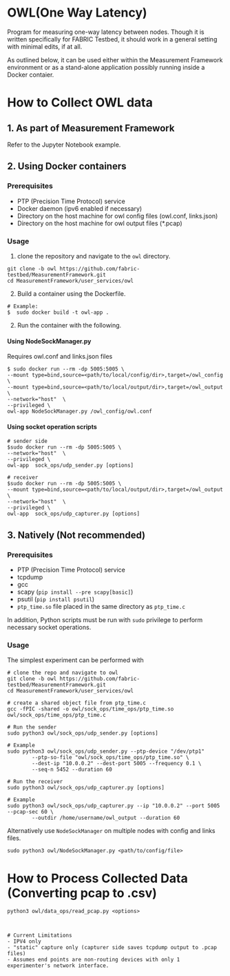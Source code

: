 # OWL(One Way Latency)

Program for measuring one-way latency between nodes. Though it is written 
specifically for FABRIC Testbed, it should work in a general setting with 
minimal edits, if at all.

As outlined below, it can be used either within the Measurement Framework
environment or as a stand-alone application possibly running inside a Docker
contaier.


# How to Collect OWL data

## 1. As part of Measurement Framework

Refer to the Jupyter Notebook example.


## 2. Using Docker containers

### Prerequisites

- PTP (Precision Time Protocol) service
- Docker daemon (ipv6 enabled if necessary)
- Directory on the host machine for owl config files (owl.conf, links.json)
- Directory on the host machine for owl output files (\*.pcap)

### Usage

1. clone the repository and navigate to the `owl` directory.

```
git clone -b owl https://github.com/fabric-testbed/MeasurementFramework.git
cd MeasurementFramework/user_services/owl
```

2. Build a container using the Dockerfile. 

```
# Example:
$  sudo docker build -t owl-app .
```

2. Run the container with the following.


#### Using NodeSockManager.py

Requires owl.conf and links.json files

```
$ sudo docker run --rm -dp 5005:5005 \
--mount type=bind,source=<path/to/local/config/dir>,target=/owl_config \
--mount type=bind,source=<path/to/local/output/dir>,target=/owl_output  \
--network="host"  \
--privileged \
owl-app NodeSockManager.py /owl_config/owl.conf
```

#### Using socket operation scripts

```
# sender side
$sudo docker run --rm -dp 5005:5005 \
--network="host"  \
--privileged \
owl-app  sock_ops/udp_sender.py [options]

# receiver 
$sudo docker run --rm -dp 5005:5005 \
--mount type=bind,source=<path/to/local/output/dir>,target=/owl_output \
--network="host"  \
--privileged \
owl-app  sock_ops/udp_capturer.py [options]
```

## 3. Natively (Not recommended)

### Prerequisites

- PTP (Precision Time Protocol) service 
- tcpdump
- gcc
- scapy (`pip install --pre scapy[basic]`)
- psutil (`pip install psutil`)
- `ptp_time.so` file placed in the same directory as `ptp_time.c`

In addition, Python scripts must be run with `sudo` privilege to perform 
necessary socket operations.

### Usage

The simplest experiment can be performed with 

```
# clone the repo and navigate to owl
git clone -b owl https://github.com/fabric-testbed/MeasurementFramework.git
cd MeasurementFramework/user_services/owl

# create a shared object file from ptp_time.c
gcc -fPIC -shared -o owl/sock_ops/time_ops/ptp_time.so owl/sock_ops/time_ops/ptp_time.c

# Run the sender 
sudo python3 owl/sock_ops/udp_sender.py [options]

# Example
sudo python3 owl/sock_ops/udp_sender.py --ptp-device "/dev/ptp1" 
		--ptp-so-file "owl/sock_ops/time_ops/ptp_time.so" \
	 	--dest-ip "10.0.0.2" --dest-port 5005 --frequency 0.1 \
		--seq-n 5452 --duration 60

# Run the receiver
sudo python3 owl/sock_ops/udp_capturer.py [options]

# Example
sudo python3 owl/sock_ops/udp_capturer.py --ip "10.0.0.2" --port 5005 --pcap-sec 60 \
		--outdir /home/username/owl_output --duration 60
```

Alternatively use `NodeSockManager` on multiple nodes with config and links files.

```
sudo python3 owl/NodeSockManager.py <path/to/config/file>
```

# How to Process Collected Data (Converting pcap to .csv)

```
python3 owl/data_ops/read_pcap.py <options>



# Current Limitations
- IPV4 only
- "static" capture only (capturer side saves tcpdump output to .pcap files)
- Assumes end points are non-routing devices with only 1 experimenter's network interface.


